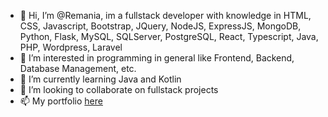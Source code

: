 - 👋 Hi, I’m @Remania, im a fullstack developer with knowledge in HTML, CSS, Javascript, Bootstrap, JQuery, NodeJS, ExpressJS, MongoDB, Python, Flask, MySQL, SQLServer, PostgreSQL, React, Typescript, Java, PHP, Wordpress, Laravel
- 👀 I’m interested in programming in general like Frontend, Backend, Database Management, etc.
- 🌱 I’m currently learning Java and Kotlin
- 💞️ I’m looking to collaborate on fullstack projects
- 📫 My portfolio [here](https://remaniaportfolio.netlify.app/)

<!---
Remania/Remania is a ✨ special ✨ repository because its `README.md` (this file) appears on your GitHub profile.
You can click the Preview link to take a look at your changes.
--->
